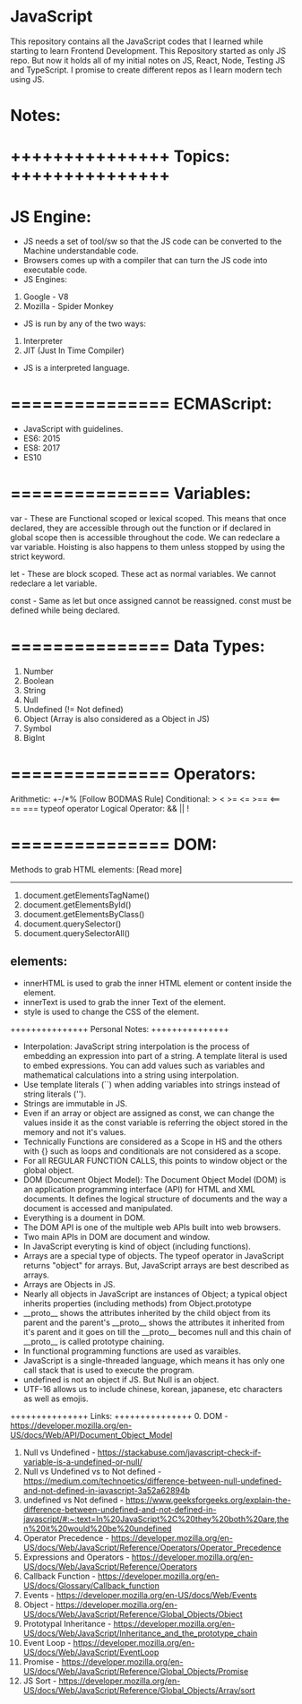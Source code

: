 # JavaScript

This repository contains all the JavaScript codes that I learned while starting to learn Frontend Development.
This Repository started as only JS repo. But now it holds all of my initial notes on JS, React, Node, Testing JS and TypeScript.
I promise to create different repos as I learn modern tech using JS.

# Notes:

+++++++++++++++
Topics:
+++++++++++++++
===============
JS Engine:
===============

- JS needs a set of tool/sw so that the JS code can be converted to the Machine understandable code.
- Browsers comes up with a compiler that can turn the JS code into executable code.
- JS Engines:

1. Google - V8
2. Mozilla - Spider Monkey

- JS is run by any of the two ways:

1. Interpreter
2. JIT (Just In Time Compiler)

- JS is a interpreted language.

===============
ECMAScript:
===============

- JavaScript with guidelines.
- ES6: 2015
- ES8: 2017
- ES10

===============
Variables:
===============
var - These are Functional scoped or lexical scoped. This means that once declared, they are accessible through out the function or if declared in global scope then is accessible throughout the code. We can redeclare a var variable. Hoisting is also happens to them unless stopped by using the strict keyword.

let - These are block scoped. These act as normal variables. We cannot redeclare a let variable.

const - Same as let but once assigned cannot be reassigned. const must be defined while being declared.

===============
Data Types:
===============

1. Number
2. Boolean
3. String
4. Null
5. Undefined (!= Not defined)
6. Object (Array is also considered as a Object in JS)
7. Symbol
8. BigInt

===============
Operators:
===============
Arithmetic: +-/\*% [Follow BODMAS Rule]
Conditional: > < >= <= >== <== == ===
typeof operator
Logical Operator: && || !

===============
DOM:
===============
Methods to grab HTML elements: [Read more]

---

1. document.getElementsTagName()
2. document.getElementsById()
3. document.getElementsByClass()
4. document.querySelector()
5. document.querySelectorAll()

## elements:

- innerHTML is used to grab the inner HTML element or content inside the element.
- innerText is used to grab the inner Text of the element.
- style is used to change the CSS of the element.

+++++++++++++++
Personal Notes:
+++++++++++++++

- Interpolation: JavaScript string interpolation is the process of embedding an expression into part of a string. A template literal is used to embed expressions. You can add values such as variables and mathematical calculations into a string using interpolation.
- Use template literals (``) when adding variables into strings instead of string literals ('').
- Strings are immutable in JS.
- Even if an array or object are assigned as const, we can change the values inside it as the const variable is referring the object stored in the memory and not it's values.
- Technically Functions are considered as a Scope in HS and the others with {} such as loops and conditionals are not considered as a scope.
- For all REGULAR FUNCTION CALLS, this points to window object or the global object.
- DOM (Document Object Model): The Document Object Model (DOM) is an application programming interface (API) for HTML and XML documents. It defines the logical structure of documents and the way a document is accessed and manipulated.
- Everything is a doument in DOM.
- The DOM API is one of the multiple web APIs built into web browsers.
- Two main APIs in DOM are document and window.
- In JavaScript everyting is kind of object (including functions).
- Arrays are a special type of objects. The typeof operator in JavaScript returns "object" for arrays. But, JavaScript arrays are best described as arrays.
- Arrays are Objects in JS.
- Nearly all objects in JavaScript are instances of Object; a typical object inherits properties (including methods) from Object.prototype
- \_\_proto\_\_ shows the attributes inherited by the child object from its parent and the parent's \_\_proto\_\_ shows the attributes it inherited from it's parent and it goes on till the \_\_proto\_\_ becomes null and this chain of \_\_proto\_\_ is called prototype chaining.
- In functional programming functions are used as varaibles.
- JavaScript is a single-threaded language, which means it has only one call stack that is used to execute the program.
- undefined is not an object if JS. But Null is an object.
- UTF-16 allows us to include chinese, korean, japanese, etc characters as well as emojis.

+++++++++++++++
Links:
+++++++++++++++ 0. DOM - https://developer.mozilla.org/en-US/docs/Web/API/Document_Object_Model

1. Null vs Undefined - https://stackabuse.com/javascript-check-if-variable-is-a-undefined-or-null/
2. Null vs Undefined vs to Not defined - https://medium.com/technoetics/difference-between-null-undefined-and-not-defined-in-javascript-3a52a62894b
3. undefined vs Not defined - https://www.geeksforgeeks.org/explain-the-difference-between-undefined-and-not-defined-in-javascript/#:~:text=In%20JavaScript%2C%20they%20both%20are,then%20it%20would%20be%20undefined
4. Operator Precedence - https://developer.mozilla.org/en-US/docs/Web/JavaScript/Reference/Operators/Operator_Precedence
5. Expressions and Operators - https://developer.mozilla.org/en-US/docs/Web/JavaScript/Reference/Operators
6. Callback Function - https://developer.mozilla.org/en-US/docs/Glossary/Callback_function
7. Events - https://developer.mozilla.org/en-US/docs/Web/Events
8. Object - https://developer.mozilla.org/en-US/docs/Web/JavaScript/Reference/Global_Objects/Object
9. Prototypal Inheritance - https://developer.mozilla.org/en-US/docs/Web/JavaScript/Inheritance_and_the_prototype_chain
10. Event Loop - https://developer.mozilla.org/en-US/docs/Web/JavaScript/EventLoop
11. Promise - https://developer.mozilla.org/en-US/docs/Web/JavaScript/Reference/Global_Objects/Promise
12. JS Sort - https://developer.mozilla.org/en-US/docs/Web/JavaScript/Reference/Global_Objects/Array/sort
